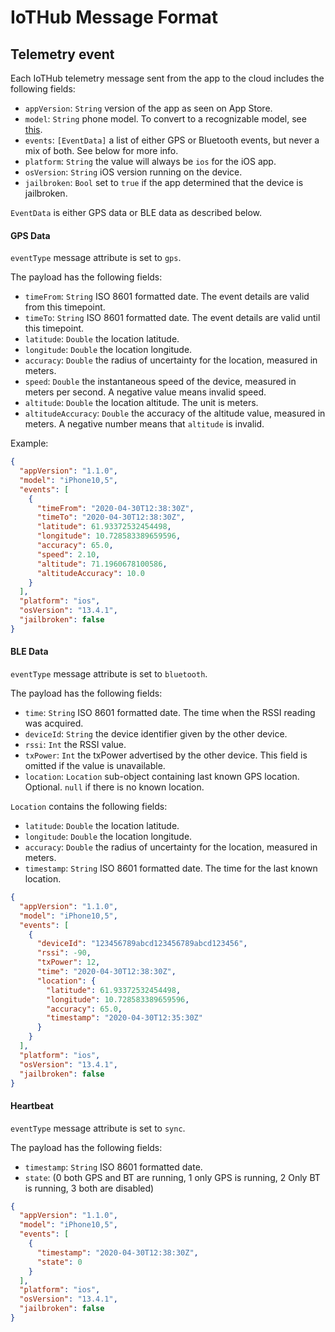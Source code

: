 # IoTHub Message Format

## Telemetry event

Each IoTHub telemetry message sent from the app to the cloud includes the following fields:

- `appVersion`: `String` version of the app as seen on App Store.
- `model`: `String` phone model. To convert to a recognizable model, see [this](https://stackoverflow.com/a/26962452).
- `events`: `[EventData]` a list of either GPS or Bluetooth events, but never a mix of both. See below for more info.
- `platform`: `String` the value will always be `ios` for the iOS app.
- `osVersion`: `String` iOS version running on the device.
- `jailbroken`: `Bool` set to `true` if the app determined that the device is jailbroken.

`EventData` is either GPS data or BLE data as described below.

#### GPS Data

`eventType` message attribute is set to `gps`.

The payload has the following fields:

- `timeFrom`: `String` ISO 8601 formatted date. The event details are valid from this timepoint.
- `timeTo`: `String` ISO 8601 formatted date. The event details are valid until this timepoint.
- `latitude`: `Double` the location latitude.
- `longitude`: `Double` the location longitude.
- `accuracy`: `Double` the radius of uncertainty for the location, measured in meters.
- `speed`: `Double` the instantaneous speed of the device, measured in meters per second. A negative value means invalid speed.
- `altitude`: `Double` the location altitude. The unit is meters.
- `altitudeAccuracy`: `Double` the accuracy of the altitude value, measured in meters. A negative number means that `altitude` is invalid.


Example:

```json
{
  "appVersion": "1.1.0",
  "model": "iPhone10,5",
  "events": [
    {
      "timeFrom": "2020-04-30T12:38:30Z",
      "timeTo": "2020-04-30T12:38:30Z",
      "latitude": 61.93372532454498,
      "longitude": 10.728583389659596,
      "accuracy": 65.0,
      "speed": 2.10,
      "altitude": 71.1960678100586,
      "altitudeAccuracy": 10.0
    }
  ],
  "platform": "ios",
  "osVersion": "13.4.1",
  "jailbroken": false
}
```

#### BLE Data

`eventType` message attribute is set to `bluetooth`.

The payload has the following fields:

- `time`: `String` ISO 8601 formatted date. The time when the RSSI reading was acquired.
- `deviceId`: `String` the device identifier given by the other device.
- `rssi`: `Int` the RSSI value.
- `txPower`: `Int` the txPower advertised by the other device. This field is omitted if the value is unavailable.
- `location`: `Location` sub-object containing last known GPS location. Optional. `null` if there is no known location.

`Location` contains the following fields:
- `latitude`: `Double` the location latitude.
- `longitude`: `Double` the location longitude.
- `accuracy`: `Double` the radius of uncertainty for the location, measured in meters.
- `timestamp`: `String` ISO 8601 formatted date. The time for the last known location.


```json
{
  "appVersion": "1.1.0",
  "model": "iPhone10,5",
  "events": [
    {
      "deviceId": "123456789abcd123456789abcd123456",
      "rssi": -90,
      "txPower": 12,
      "time": "2020-04-30T12:38:30Z",
      "location": {
        "latitude": 61.93372532454498,
        "longitude": 10.728583389659596,
        "accuracy": 65.0,
        "timestamp": "2020-04-30T12:35:30Z"
      }
    }
  ],
  "platform": "ios",
  "osVersion": "13.4.1",
  "jailbroken": false
}
```

#### Heartbeat

`eventType` message attribute is set to `sync`.

The payload has the following fields:

- `timestamp`: `String` ISO 8601 formatted date.
- `state`: (0 both GPS and BT are running, 1 only GPS is running, 2 Only BT is running, 3 both are disabled)

```json
{
  "appVersion": "1.1.0",
  "model": "iPhone10,5",
  "events": [
    {
      "timestamp": "2020-04-30T12:38:30Z",
      "state": 0
    }
  ],
  "platform": "ios",
  "osVersion": "13.4.1",
  "jailbroken": false
}
```
